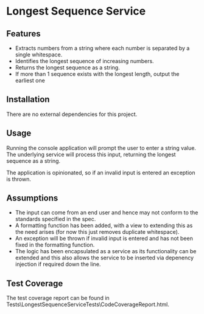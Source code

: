 # Longest Sequence Service

## Features
- Extracts numbers from a string where each number is separated by a single whitespace.
- Identifies the longest sequence of increasing numbers.
- Returns the longest sequence as a string.
- If more than 1 sequence exists with the longest length, output the earliest one

## Installation
There are no external dependencies for this project.

## Usage
Running the console application will prompt the user to enter a string value. The underlying service will process this input, returning the longest sequence as a string. 

The application is opinionated, so if an invalid input is entered an exception is thrown.

## Assumptions
- The input can come from an end user and hence may not conform to the standards specified in the spec.
- A formatting function has been added, with a view to extending this as the need arises (for now this just removes duplicate whitespace).
- An exception will be thrown if invalid input is entered and has not been fixed in the formatting function.
- The logic has been encapsulated as a service as its functionality can be extended and this also allows the service to be inserted via depenency injection if required down the line.

## Test Coverage
The test coverage report can be found in Tests\LongestSequenceServiceTests\CodeCoverageReport.html.